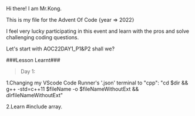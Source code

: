 Hi there! I am Mr.Kong.

This is my file for the Advent Of Code {year => 2022}

I feel very lucky participating in this event and learn with the pros and solve challenging coding questions.

Let's start with AOC22DAY1_P1&P2 shall we?

###Lesson Learnt###

> Day 1:

1.Changing my VScode Code Runner's '.json' terminal to "cpp": "cd $dir && g++  -std=c++11 $fileName -o $fileNameWithoutExt && $dir$fileNameWithoutExt"

2.Learn #include <vector> array.

